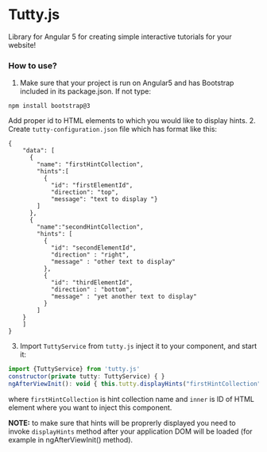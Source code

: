 # Tutty.js

Library for Angular 5 for creating simple interactive tutorials for your website!

### How to use?
               
1. Make sure that your project is run on Angular5 and has Bootstrap included in its package.json. If not type:
```
npm install bootstrap@3
```
Add proper id to HTML elements to which you would like to display hints.
2. Create `tutty-configuration.json` file which has format like this:
```
{
    "data": [
      {
        "name": "firstHintCollection",
        "hints":[
          {
            "id": "firstElementId",
            "direction": "top",
            "message": "text to display "}
        ]
      },
      {
        "name":"secondHintCollection",
        "hints": [
          {
            "id": "secondElementId",
            "direction" : "right",
            "message" : "other text to display"
          },
		  {
            "id": "thirdElementId",
            "direction" : "bottom",
            "message" : "yet another text to display"
          }
        ]
    }
    ]
}
```
3. Import `TuttyService` from `tutty.js`  inject it to your component, and start it:
```javascript
import {TuttyService} from 'tutty.js'
constructor(private tutty: TuttyService) { }
ngAfterViewInit(): void { this.tutty.displayHints("firstHintCollection", 'inner'); }
```
where `firstHintCollection` is hint collection name and `inner` is ID of HTML element where you want to inject this component. 

**NOTE:**  to make sure that hints will be proprerly displayed you need to invoke `displayHints` method after your application DOM will be loaded (for example in ngAfterViewInit() method).